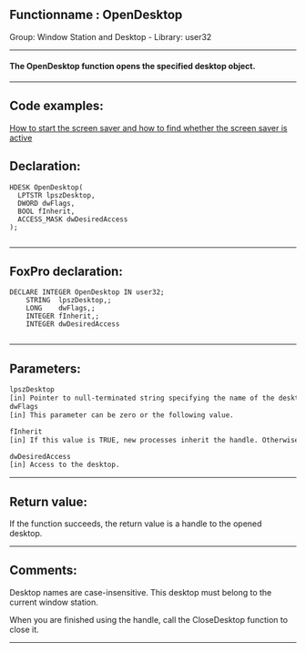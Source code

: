 <link rel="stylesheet" type="text/css" href="../../css/win32api.css">  
<link rel="stylesheet" href="https://cdnjs.cloudflare.com/ajax/libs/font-awesome/4.7.0/css/font-awesome.min.css">

## Functionname : OpenDesktop
Group: Window Station and Desktop - Library: user32    
***  


#### The OpenDesktop function opens the specified desktop object.
***  


## Code examples:
[How to start the screen saver and how to find whether the screen saver is active](../../samples/sample_196.md)  

## Declaration:
```foxpro  
HDESK OpenDesktop(
  LPTSTR lpszDesktop,
  DWORD dwFlags,
  BOOL fInherit,
  ACCESS_MASK dwDesiredAccess
);
  
```  
***  


## FoxPro declaration:
```foxpro  
DECLARE INTEGER OpenDesktop IN user32;
	STRING  lpszDesktop,;
	LONG    dwFlags,;
	INTEGER fInherit,;
	INTEGER dwDesiredAccess
  
```  
***  


## Parameters:
```txt  
lpszDesktop
[in] Pointer to null-terminated string specifying the name of the desktop to be opened.
dwFlags
[in] This parameter can be zero or the following value.

fInherit
[in] If this value is TRUE, new processes inherit the handle. Otherwise, this handle is not inherited.

dwDesiredAccess
[in] Access to the desktop.  
```  
***  


## Return value:
If the function succeeds, the return value is a handle to the opened desktop.  
***  


## Comments:
Desktop names are case-insensitive. This desktop must belong to the current window station.  
  
When you are finished using the handle, call the CloseDesktop function to close it.  
  
***  

